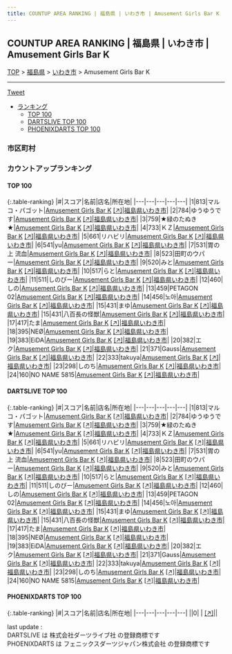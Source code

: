 ```yaml
---
title: COUNTUP AREA RANKING | 福島県 | いわき市 | Amusement Girls Bar K
---
```

## COUNTUP AREA RANKING | 福島県 | いわき市 | Amusement Girls Bar K

[TOP](/darts/rank/) > [福島県](/darts/rank/福島県/) > [いわき市](/darts/rank/福島県/いわき市/) > Amusement Girls Bar K

___

<a href="https://twitter.com/share?ref_src=twsrc%5Etfw" data-text="COUNTUP AREA RANKING | 福島県いわき市Amusement Girls Bar K" class="twitter-share-button" data-hashtags="DARTSLIVE,PHOENIXDARTS,darts,ダーツ" data-show-count="false">Tweet</a>

* [ランキング](#カウントアップランキング)
    * [TOP 100](#top-100)
    * [DARTSLIVE TOP 100](#dartslive-top-100)
    * [PHOENIXDARTS TOP 100](#phoenixdarts-top-100)

### 市区町村

<ul>

</ul>

### カウントアップランキング

#### TOP 100



{:.table-ranking}
|#|スコア|名前|店名|所在地|
|---|---|---|---|---|
|1|813|<span class="rank-name-dl">マルコ・パゴット</span>|<a href="/darts/rank/shops/f4e4e07386ab88f90d9b047a20a7ba1e.html">Amusement Girls Bar K</a> <a href="https://search.dartslive.com/jp/shop/f4e4e07386ab88f90d9b047a20a7ba1e">[↗]</a>|<a href="/darts/rank/福島県/いわき市">福島県いわき市</a>|
|2|784|<span class="rank-name-dl">ゆうゆうです</span>|<a href="/darts/rank/shops/f4e4e07386ab88f90d9b047a20a7ba1e.html">Amusement Girls Bar K</a> <a href="https://search.dartslive.com/jp/shop/f4e4e07386ab88f90d9b047a20a7ba1e">[↗]</a>|<a href="/darts/rank/福島県/いわき市">福島県いわき市</a>|
|3|759|<span class="rank-name-dl">★緑のたぬき★</span>|<a href="/darts/rank/shops/f4e4e07386ab88f90d9b047a20a7ba1e.html">Amusement Girls Bar K</a> <a href="https://search.dartslive.com/jp/shop/f4e4e07386ab88f90d9b047a20a7ba1e">[↗]</a>|<a href="/darts/rank/福島県/いわき市">福島県いわき市</a>|
|4|733|<span class="rank-name-dl">ＫＺ</span>|<a href="/darts/rank/shops/f4e4e07386ab88f90d9b047a20a7ba1e.html">Amusement Girls Bar K</a> <a href="https://search.dartslive.com/jp/shop/f4e4e07386ab88f90d9b047a20a7ba1e">[↗]</a>|<a href="/darts/rank/福島県/いわき市">福島県いわき市</a>|
|5|661|<span class="rank-name-dl">リハビリ</span>|<a href="/darts/rank/shops/f4e4e07386ab88f90d9b047a20a7ba1e.html">Amusement Girls Bar K</a> <a href="https://search.dartslive.com/jp/shop/f4e4e07386ab88f90d9b047a20a7ba1e">[↗]</a>|<a href="/darts/rank/福島県/いわき市">福島県いわき市</a>|
|6|541|<span class="rank-name-dl">yu</span>|<a href="/darts/rank/shops/f4e4e07386ab88f90d9b047a20a7ba1e.html">Amusement Girls Bar K</a> <a href="https://search.dartslive.com/jp/shop/f4e4e07386ab88f90d9b047a20a7ba1e">[↗]</a>|<a href="/darts/rank/福島県/いわき市">福島県いわき市</a>|
|7|531|<span class="rank-name-dl">胃の上 流血</span>|<a href="/darts/rank/shops/f4e4e07386ab88f90d9b047a20a7ba1e.html">Amusement Girls Bar K</a> <a href="https://search.dartslive.com/jp/shop/f4e4e07386ab88f90d9b047a20a7ba1e">[↗]</a>|<a href="/darts/rank/福島県/いわき市">福島県いわき市</a>|
|8|523|<span class="rank-name-dl">田町のウパー</span>|<a href="/darts/rank/shops/f4e4e07386ab88f90d9b047a20a7ba1e.html">Amusement Girls Bar K</a> <a href="https://search.dartslive.com/jp/shop/f4e4e07386ab88f90d9b047a20a7ba1e">[↗]</a>|<a href="/darts/rank/福島県/いわき市">福島県いわき市</a>|
|9|520|<span class="rank-name-dl">みと</span>|<a href="/darts/rank/shops/f4e4e07386ab88f90d9b047a20a7ba1e.html">Amusement Girls Bar K</a> <a href="https://search.dartslive.com/jp/shop/f4e4e07386ab88f90d9b047a20a7ba1e">[↗]</a>|<a href="/darts/rank/福島県/いわき市">福島県いわき市</a>|
|10|517|<span class="rank-name-dl">らと</span>|<a href="/darts/rank/shops/f4e4e07386ab88f90d9b047a20a7ba1e.html">Amusement Girls Bar K</a> <a href="https://search.dartslive.com/jp/shop/f4e4e07386ab88f90d9b047a20a7ba1e">[↗]</a>|<a href="/darts/rank/福島県/いわき市">福島県いわき市</a>|
|11|511|<span class="rank-name-dl">しのぴー</span>|<a href="/darts/rank/shops/f4e4e07386ab88f90d9b047a20a7ba1e.html">Amusement Girls Bar K</a> <a href="https://search.dartslive.com/jp/shop/f4e4e07386ab88f90d9b047a20a7ba1e">[↗]</a>|<a href="/darts/rank/福島県/いわき市">福島県いわき市</a>|
|12|460|<span class="rank-name-dl">しの</span>|<a href="/darts/rank/shops/f4e4e07386ab88f90d9b047a20a7ba1e.html">Amusement Girls Bar K</a> <a href="https://search.dartslive.com/jp/shop/f4e4e07386ab88f90d9b047a20a7ba1e">[↗]</a>|<a href="/darts/rank/福島県/いわき市">福島県いわき市</a>|
|13|459|<span class="rank-name-dl">PETAGON 02</span>|<a href="/darts/rank/shops/f4e4e07386ab88f90d9b047a20a7ba1e.html">Amusement Girls Bar K</a> <a href="https://search.dartslive.com/jp/shop/f4e4e07386ab88f90d9b047a20a7ba1e">[↗]</a>|<a href="/darts/rank/福島県/いわき市">福島県いわき市</a>|
|14|456|<span class="rank-name-dl">노아</span>|<a href="/darts/rank/shops/f4e4e07386ab88f90d9b047a20a7ba1e.html">Amusement Girls Bar K</a> <a href="https://search.dartslive.com/jp/shop/f4e4e07386ab88f90d9b047a20a7ba1e">[↗]</a>|<a href="/darts/rank/福島県/いわき市">福島県いわき市</a>|
|15|431|<span class="rank-name-dl">まゆ</span>|<a href="/darts/rank/shops/f4e4e07386ab88f90d9b047a20a7ba1e.html">Amusement Girls Bar K</a> <a href="https://search.dartslive.com/jp/shop/f4e4e07386ab88f90d9b047a20a7ba1e">[↗]</a>|<a href="/darts/rank/福島県/いわき市">福島県いわき市</a>|
|15|431|<span class="rank-name-dl">八百長の怪獣</span>|<a href="/darts/rank/shops/f4e4e07386ab88f90d9b047a20a7ba1e.html">Amusement Girls Bar K</a> <a href="https://search.dartslive.com/jp/shop/f4e4e07386ab88f90d9b047a20a7ba1e">[↗]</a>|<a href="/darts/rank/福島県/いわき市">福島県いわき市</a>|
|17|417|<span class="rank-name-dl">たま</span>|<a href="/darts/rank/shops/f4e4e07386ab88f90d9b047a20a7ba1e.html">Amusement Girls Bar K</a> <a href="https://search.dartslive.com/jp/shop/f4e4e07386ab88f90d9b047a20a7ba1e">[↗]</a>|<a href="/darts/rank/福島県/いわき市">福島県いわき市</a>|
|18|395|<span class="rank-name-dl">NEØ</span>|<a href="/darts/rank/shops/f4e4e07386ab88f90d9b047a20a7ba1e.html">Amusement Girls Bar K</a> <a href="https://search.dartslive.com/jp/shop/f4e4e07386ab88f90d9b047a20a7ba1e">[↗]</a>|<a href="/darts/rank/福島県/いわき市">福島県いわき市</a>|
|19|383|<span class="rank-name-dl">EiDA</span>|<a href="/darts/rank/shops/f4e4e07386ab88f90d9b047a20a7ba1e.html">Amusement Girls Bar K</a> <a href="https://search.dartslive.com/jp/shop/f4e4e07386ab88f90d9b047a20a7ba1e">[↗]</a>|<a href="/darts/rank/福島県/いわき市">福島県いわき市</a>|
|20|382|<span class="rank-name-dl">エク</span>|<a href="/darts/rank/shops/f4e4e07386ab88f90d9b047a20a7ba1e.html">Amusement Girls Bar K</a> <a href="https://search.dartslive.com/jp/shop/f4e4e07386ab88f90d9b047a20a7ba1e">[↗]</a>|<a href="/darts/rank/福島県/いわき市">福島県いわき市</a>|
|21|371|<span class="rank-name-dl">Gauss</span>|<a href="/darts/rank/shops/f4e4e07386ab88f90d9b047a20a7ba1e.html">Amusement Girls Bar K</a> <a href="https://search.dartslive.com/jp/shop/f4e4e07386ab88f90d9b047a20a7ba1e">[↗]</a>|<a href="/darts/rank/福島県/いわき市">福島県いわき市</a>|
|22|333|<span class="rank-name-dl">takuya</span>|<a href="/darts/rank/shops/f4e4e07386ab88f90d9b047a20a7ba1e.html">Amusement Girls Bar K</a> <a href="https://search.dartslive.com/jp/shop/f4e4e07386ab88f90d9b047a20a7ba1e">[↗]</a>|<a href="/darts/rank/福島県/いわき市">福島県いわき市</a>|
|23|298|<span class="rank-name-dl">しのち</span>|<a href="/darts/rank/shops/f4e4e07386ab88f90d9b047a20a7ba1e.html">Amusement Girls Bar K</a> <a href="https://search.dartslive.com/jp/shop/f4e4e07386ab88f90d9b047a20a7ba1e">[↗]</a>|<a href="/darts/rank/福島県/いわき市">福島県いわき市</a>|
|24|160|<span class="rank-name-dl">NO NAME 5815</span>|<a href="/darts/rank/shops/f4e4e07386ab88f90d9b047a20a7ba1e.html">Amusement Girls Bar K</a> <a href="https://search.dartslive.com/jp/shop/f4e4e07386ab88f90d9b047a20a7ba1e">[↗]</a>|<a href="/darts/rank/福島県/いわき市">福島県いわき市</a>|


#### DARTSLIVE TOP 100



{:.table-ranking}
|#|スコア|名前|店名|所在地|
|---|---|---|---|---|
|1|813|<span class="rank-name-dl">マルコ・パゴット</span>|<a href="/darts/rank/shops/f4e4e07386ab88f90d9b047a20a7ba1e.html">Amusement Girls Bar K</a> <a href="https://search.dartslive.com/jp/shop/f4e4e07386ab88f90d9b047a20a7ba1e">[↗]</a>|<a href="/darts/rank/福島県/いわき市">福島県いわき市</a>|
|2|784|<span class="rank-name-dl">ゆうゆうです</span>|<a href="/darts/rank/shops/f4e4e07386ab88f90d9b047a20a7ba1e.html">Amusement Girls Bar K</a> <a href="https://search.dartslive.com/jp/shop/f4e4e07386ab88f90d9b047a20a7ba1e">[↗]</a>|<a href="/darts/rank/福島県/いわき市">福島県いわき市</a>|
|3|759|<span class="rank-name-dl">★緑のたぬき★</span>|<a href="/darts/rank/shops/f4e4e07386ab88f90d9b047a20a7ba1e.html">Amusement Girls Bar K</a> <a href="https://search.dartslive.com/jp/shop/f4e4e07386ab88f90d9b047a20a7ba1e">[↗]</a>|<a href="/darts/rank/福島県/いわき市">福島県いわき市</a>|
|4|733|<span class="rank-name-dl">ＫＺ</span>|<a href="/darts/rank/shops/f4e4e07386ab88f90d9b047a20a7ba1e.html">Amusement Girls Bar K</a> <a href="https://search.dartslive.com/jp/shop/f4e4e07386ab88f90d9b047a20a7ba1e">[↗]</a>|<a href="/darts/rank/福島県/いわき市">福島県いわき市</a>|
|5|661|<span class="rank-name-dl">リハビリ</span>|<a href="/darts/rank/shops/f4e4e07386ab88f90d9b047a20a7ba1e.html">Amusement Girls Bar K</a> <a href="https://search.dartslive.com/jp/shop/f4e4e07386ab88f90d9b047a20a7ba1e">[↗]</a>|<a href="/darts/rank/福島県/いわき市">福島県いわき市</a>|
|6|541|<span class="rank-name-dl">yu</span>|<a href="/darts/rank/shops/f4e4e07386ab88f90d9b047a20a7ba1e.html">Amusement Girls Bar K</a> <a href="https://search.dartslive.com/jp/shop/f4e4e07386ab88f90d9b047a20a7ba1e">[↗]</a>|<a href="/darts/rank/福島県/いわき市">福島県いわき市</a>|
|7|531|<span class="rank-name-dl">胃の上 流血</span>|<a href="/darts/rank/shops/f4e4e07386ab88f90d9b047a20a7ba1e.html">Amusement Girls Bar K</a> <a href="https://search.dartslive.com/jp/shop/f4e4e07386ab88f90d9b047a20a7ba1e">[↗]</a>|<a href="/darts/rank/福島県/いわき市">福島県いわき市</a>|
|8|523|<span class="rank-name-dl">田町のウパー</span>|<a href="/darts/rank/shops/f4e4e07386ab88f90d9b047a20a7ba1e.html">Amusement Girls Bar K</a> <a href="https://search.dartslive.com/jp/shop/f4e4e07386ab88f90d9b047a20a7ba1e">[↗]</a>|<a href="/darts/rank/福島県/いわき市">福島県いわき市</a>|
|9|520|<span class="rank-name-dl">みと</span>|<a href="/darts/rank/shops/f4e4e07386ab88f90d9b047a20a7ba1e.html">Amusement Girls Bar K</a> <a href="https://search.dartslive.com/jp/shop/f4e4e07386ab88f90d9b047a20a7ba1e">[↗]</a>|<a href="/darts/rank/福島県/いわき市">福島県いわき市</a>|
|10|517|<span class="rank-name-dl">らと</span>|<a href="/darts/rank/shops/f4e4e07386ab88f90d9b047a20a7ba1e.html">Amusement Girls Bar K</a> <a href="https://search.dartslive.com/jp/shop/f4e4e07386ab88f90d9b047a20a7ba1e">[↗]</a>|<a href="/darts/rank/福島県/いわき市">福島県いわき市</a>|
|11|511|<span class="rank-name-dl">しのぴー</span>|<a href="/darts/rank/shops/f4e4e07386ab88f90d9b047a20a7ba1e.html">Amusement Girls Bar K</a> <a href="https://search.dartslive.com/jp/shop/f4e4e07386ab88f90d9b047a20a7ba1e">[↗]</a>|<a href="/darts/rank/福島県/いわき市">福島県いわき市</a>|
|12|460|<span class="rank-name-dl">しの</span>|<a href="/darts/rank/shops/f4e4e07386ab88f90d9b047a20a7ba1e.html">Amusement Girls Bar K</a> <a href="https://search.dartslive.com/jp/shop/f4e4e07386ab88f90d9b047a20a7ba1e">[↗]</a>|<a href="/darts/rank/福島県/いわき市">福島県いわき市</a>|
|13|459|<span class="rank-name-dl">PETAGON 02</span>|<a href="/darts/rank/shops/f4e4e07386ab88f90d9b047a20a7ba1e.html">Amusement Girls Bar K</a> <a href="https://search.dartslive.com/jp/shop/f4e4e07386ab88f90d9b047a20a7ba1e">[↗]</a>|<a href="/darts/rank/福島県/いわき市">福島県いわき市</a>|
|14|456|<span class="rank-name-dl">노아</span>|<a href="/darts/rank/shops/f4e4e07386ab88f90d9b047a20a7ba1e.html">Amusement Girls Bar K</a> <a href="https://search.dartslive.com/jp/shop/f4e4e07386ab88f90d9b047a20a7ba1e">[↗]</a>|<a href="/darts/rank/福島県/いわき市">福島県いわき市</a>|
|15|431|<span class="rank-name-dl">まゆ</span>|<a href="/darts/rank/shops/f4e4e07386ab88f90d9b047a20a7ba1e.html">Amusement Girls Bar K</a> <a href="https://search.dartslive.com/jp/shop/f4e4e07386ab88f90d9b047a20a7ba1e">[↗]</a>|<a href="/darts/rank/福島県/いわき市">福島県いわき市</a>|
|15|431|<span class="rank-name-dl">八百長の怪獣</span>|<a href="/darts/rank/shops/f4e4e07386ab88f90d9b047a20a7ba1e.html">Amusement Girls Bar K</a> <a href="https://search.dartslive.com/jp/shop/f4e4e07386ab88f90d9b047a20a7ba1e">[↗]</a>|<a href="/darts/rank/福島県/いわき市">福島県いわき市</a>|
|17|417|<span class="rank-name-dl">たま</span>|<a href="/darts/rank/shops/f4e4e07386ab88f90d9b047a20a7ba1e.html">Amusement Girls Bar K</a> <a href="https://search.dartslive.com/jp/shop/f4e4e07386ab88f90d9b047a20a7ba1e">[↗]</a>|<a href="/darts/rank/福島県/いわき市">福島県いわき市</a>|
|18|395|<span class="rank-name-dl">NEØ</span>|<a href="/darts/rank/shops/f4e4e07386ab88f90d9b047a20a7ba1e.html">Amusement Girls Bar K</a> <a href="https://search.dartslive.com/jp/shop/f4e4e07386ab88f90d9b047a20a7ba1e">[↗]</a>|<a href="/darts/rank/福島県/いわき市">福島県いわき市</a>|
|19|383|<span class="rank-name-dl">EiDA</span>|<a href="/darts/rank/shops/f4e4e07386ab88f90d9b047a20a7ba1e.html">Amusement Girls Bar K</a> <a href="https://search.dartslive.com/jp/shop/f4e4e07386ab88f90d9b047a20a7ba1e">[↗]</a>|<a href="/darts/rank/福島県/いわき市">福島県いわき市</a>|
|20|382|<span class="rank-name-dl">エク</span>|<a href="/darts/rank/shops/f4e4e07386ab88f90d9b047a20a7ba1e.html">Amusement Girls Bar K</a> <a href="https://search.dartslive.com/jp/shop/f4e4e07386ab88f90d9b047a20a7ba1e">[↗]</a>|<a href="/darts/rank/福島県/いわき市">福島県いわき市</a>|
|21|371|<span class="rank-name-dl">Gauss</span>|<a href="/darts/rank/shops/f4e4e07386ab88f90d9b047a20a7ba1e.html">Amusement Girls Bar K</a> <a href="https://search.dartslive.com/jp/shop/f4e4e07386ab88f90d9b047a20a7ba1e">[↗]</a>|<a href="/darts/rank/福島県/いわき市">福島県いわき市</a>|
|22|333|<span class="rank-name-dl">takuya</span>|<a href="/darts/rank/shops/f4e4e07386ab88f90d9b047a20a7ba1e.html">Amusement Girls Bar K</a> <a href="https://search.dartslive.com/jp/shop/f4e4e07386ab88f90d9b047a20a7ba1e">[↗]</a>|<a href="/darts/rank/福島県/いわき市">福島県いわき市</a>|
|23|298|<span class="rank-name-dl">しのち</span>|<a href="/darts/rank/shops/f4e4e07386ab88f90d9b047a20a7ba1e.html">Amusement Girls Bar K</a> <a href="https://search.dartslive.com/jp/shop/f4e4e07386ab88f90d9b047a20a7ba1e">[↗]</a>|<a href="/darts/rank/福島県/いわき市">福島県いわき市</a>|
|24|160|<span class="rank-name-dl">NO NAME 5815</span>|<a href="/darts/rank/shops/f4e4e07386ab88f90d9b047a20a7ba1e.html">Amusement Girls Bar K</a> <a href="https://search.dartslive.com/jp/shop/f4e4e07386ab88f90d9b047a20a7ba1e">[↗]</a>|<a href="/darts/rank/福島県/いわき市">福島県いわき市</a>|


#### PHOENIXDARTS TOP 100



{:.table-ranking}
|#|スコア|名前|店名|所在地|
|---|---|---|---|---|
||0|<span class="rank-name-dl"> </span>|<a href="/darts/rank/shops/.html"></a> <a href="">[↗]</a>|<a href="/darts/rank//"></a>|


<div class="footer border-top border-gray-light mt-5 pt-3 text-right text-gray">
    last update : <span style="font-weight: italic" id="foot_last_modified"></span><br />
    DARTSLIVE は 株式会社ダーツライブ社 の登録商標です<br />
    PHOENIXDARTS は フェニックスダーツジャパン株式会社 の登録商標です<br />
</div>

<script src="https://cdnjs.cloudflare.com/ajax/libs/jquery.tablesorter/2.31.3/js/jquery.tablesorter.min.js" integrity="sha512-qzgd5cYSZcosqpzpn7zF2ZId8f/8CHmFKZ8j7mU4OUXTNRd5g+ZHBPsgKEwoqxCtdQvExE5LprwwPAgoicguNg==" crossorigin="anonymous" referrerpolicy="no-referrer"></script>
<link rel="stylesheet" href="https://cdnjs.cloudflare.com/ajax/libs/jquery.tablesorter/2.31.3/css/theme.default.min.css" integrity="sha512-wghhOJkjQX0Lh3NSWvNKeZ0ZpNn+SPVXX1Qyc9OCaogADktxrBiBdKGDoqVUOyhStvMBmJQ8ZdMHiR3wuEq8+w==" crossorigin="anonymous" referrerpolicy="no-referrer" />
<script>
$(function() {
    $(".table-ranking").tablesorter({sortList:[[0, 0]]});
    $("#foot_last_modified").text(formatDate(new Date(document.lastModified), 'yyyy-MM-dd HH:mm:ss'));
});
</script>

<script async src="https://platform.twitter.com/widgets.js" charset="utf-8"></script>